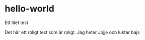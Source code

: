# hello-world
Ett litet test

Det här ett roligt test som är roligt. Jag heter Jojje och luktar bajs
